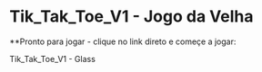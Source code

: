 # Tik_Tak_Toe_V1 - Jogo da Velha 

**Pronto para jogar - clique no link direto e começe a jogar:


Tik_Tak_Toe_V1 - Glass
